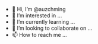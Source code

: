 - 👋 Hi, I’m @auzchming
- 👀 I’m interested in ...
- 🌱 I’m currently learning ...
- 💞️ I’m looking to collaborate on ...
- 📫 How to reach me ...

<!---
auzchming/auzchming is a ✨ special ✨ repository because its `README.md` (this file) appears on your GitHub profile.
You can click the Preview link to take a look at your changes.
--->
